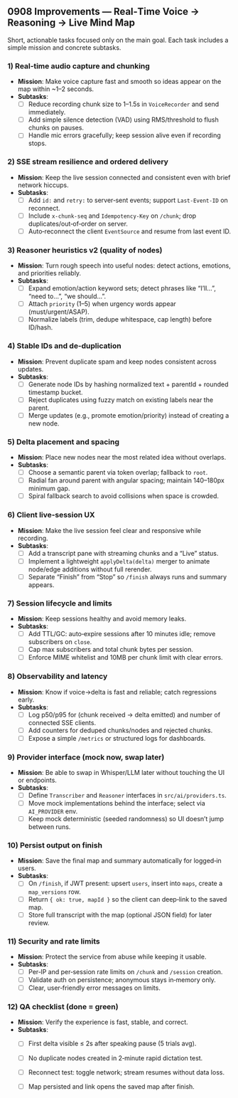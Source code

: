 ## 0908 Improvements — Real‑Time Voice → Reasoning → Live Mind Map

Short, actionable tasks focused only on the main goal. Each task includes a simple mission and concrete subtasks.

### 1) Real‑time audio capture and chunking
- **Mission**: Make voice capture fast and smooth so ideas appear on the map within ~1–2 seconds.
- **Subtasks**:
  - [ ] Reduce recording chunk size to 1–1.5s in `VoiceRecorder` and send immediately.
  - [ ] Add simple silence detection (VAD) using RMS/threshold to flush chunks on pauses.
  - [ ] Handle mic errors gracefully; keep session alive even if recording stops.

### 2) SSE stream resilience and ordered delivery
- **Mission**: Keep the live session connected and consistent even with brief network hiccups.
- **Subtasks**:
  - [ ] Add `id:` and `retry:` to server‑sent events; support `Last-Event-ID` on reconnect.
  - [ ] Include `x-chunk-seq` and `Idempotency-Key` on `/chunk`; drop duplicates/out‑of‑order on server.
  - [ ] Auto‑reconnect the client `EventSource` and resume from last event ID.

### 3) Reasoner heuristics v2 (quality of nodes)
- **Mission**: Turn rough speech into useful nodes: detect actions, emotions, and priorities reliably.
- **Subtasks**:
  - [ ] Expand emotion/action keyword sets; detect phrases like “I’ll…”, “need to…”, “we should…”.
  - [ ] Attach `priority` (1–5) when urgency words appear (must/urgent/ASAP).
  - [ ] Normalize labels (trim, dedupe whitespace, cap length) before ID/hash.

### 4) Stable IDs and de‑duplication
- **Mission**: Prevent duplicate spam and keep nodes consistent across updates.
- **Subtasks**:
  - [ ] Generate node IDs by hashing normalized text + parentId + rounded timestamp bucket.
  - [ ] Reject duplicates using fuzzy match on existing labels near the parent.
  - [ ] Merge updates (e.g., promote emotion/priority) instead of creating a new node.

### 5) Delta placement and spacing
- **Mission**: Place new nodes near the most related idea without overlaps.
- **Subtasks**:
  - [ ] Choose a semantic parent via token overlap; fallback to `root`.
  - [ ] Radial fan around parent with angular spacing; maintain 140–180px minimum gap.
  - [ ] Spiral fallback search to avoid collisions when space is crowded.

### 6) Client live‑session UX
- **Mission**: Make the live session feel clear and responsive while recording.
- **Subtasks**:
  - [ ] Add a transcript pane with streaming chunks and a “Live” status.
  - [ ] Implement a lightweight `applyDelta(delta)` merger to animate node/edge additions without full rerender.
  - [ ] Separate “Finish” from “Stop” so `/finish` always runs and summary appears.

### 7) Session lifecycle and limits
- **Mission**: Keep sessions healthy and avoid memory leaks.
- **Subtasks**:
  - [ ] Add TTL/GC: auto‑expire sessions after 10 minutes idle; remove subscribers on `close`.
  - [ ] Cap max subscribers and total chunk bytes per session.
  - [ ] Enforce MIME whitelist and 10MB per chunk limit with clear errors.

### 8) Observability and latency
- **Mission**: Know if voice→delta is fast and reliable; catch regressions early.
- **Subtasks**:
  - [ ] Log p50/p95 for (chunk received → delta emitted) and number of connected SSE clients.
  - [ ] Add counters for deduped chunks/nodes and rejected chunks.
  - [ ] Expose a simple `/metrics` or structured logs for dashboards.

### 9) Provider interface (mock now, swap later)
- **Mission**: Be able to swap in Whisper/LLM later without touching the UI or endpoints.
- **Subtasks**:
  - [ ] Define `Transcriber` and `Reasoner` interfaces in `src/ai/providers.ts`.
  - [ ] Move mock implementations behind the interface; select via `AI_PROVIDER` env.
  - [ ] Keep mock deterministic (seeded randomness) so UI doesn’t jump between runs.

### 10) Persist output on finish
- **Mission**: Save the final map and summary automatically for logged‑in users.
- **Subtasks**:
  - [ ] On `/finish`, if JWT present: upsert `users`, insert into `maps`, create a `map_versions` row.
  - [ ] Return `{ ok: true, mapId }` so the client can deep‑link to the saved map.
  - [ ] Store full transcript with the map (optional JSON field) for later review.

### 11) Security and rate limits
- **Mission**: Protect the service from abuse while keeping it usable.
- **Subtasks**:
  - [ ] Per‑IP and per‑session rate limits on `/chunk` and `/session` creation.
  - [ ] Validate auth on persistence; anonymous stays in‑memory only.
  - [ ] Clear, user‑friendly error messages on limits.

### 12) QA checklist (done = green)
- **Mission**: Verify the experience is fast, stable, and correct.
- **Subtasks**:
  - [ ] First delta visible ≤ 2s after speaking pause (5 trials avg).
  - [ ] No duplicate nodes created in 2‑minute rapid dictation test.
  - [ ] Reconnect test: toggle network; stream resumes without data loss.
  - [ ] Map persisted and link opens the saved map after finish.


